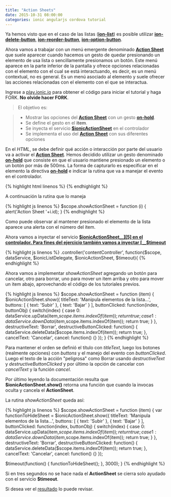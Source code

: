 ```yaml
---
title: "Action Sheets"
date: 2015-10-31 08:00:00
categories: ionic angularjs cordova tutorial
---
```

Ya hemos visto que en el caso de las listas ([__ion-list__][1]) es posible utilizar [__ion-delete-button__][3], [__ion-reorder-button__][4], [__ion-option-button__][2].

Ahora vamos a trabajar con un menú emergente denominado [__Action Sheet__][5] que suele aparecer cuando hacemos un gesto de quedar presionando un elemento de usa lista o sencillamente presionamos un botón. Este menú aparece en la parte inferior de la pantalla y ofrece opciones relacionadas con el elemento con el cual se está interactuando, es decir, es un menú contextual, no es general. Es un menú asociado al elemento y suele ofrecer las acciones relacionadas con el elemento con el que se interactua.

Ingrese a [play.ionic.io][6] para obtener el código para iniciar el tutorial y haga FORK. __No olvide hacer FORK__.

  > El objetivo es:

  > - Mostrar las opciones del [__Action Sheet__][5] con un gesto [__on-hold__][7].
  > - Se define el gesto en el __item__.
  > - Se inyecta el servicio [__$ionicActionSheet__][5] en el controlador
  > - Se implementa el uso del [__Action Sheet__][5] con sus diferentes opciones

En el *HTML*, se debe definir qué acción o interacción por parte del usuario va a activar el [__Action Sheet__][5]. Hemos decidido utilizar un gesto denominado [__on-hold__][8] que consiste en que el usuario mantiene presionado un elemento o un botón por más de 500ms. La forma de capturarlo es especificar en el elemento la directiva [__on-hold__][8] e indicar la rutina que va a manejar el evento en el controlador.

{% highlight html linenos %}
<ion-item on-hold="showActionSheet(item)" ng-repeat="item in items">
{% endhighlight %}

A continuación la rutina que lo maneja

{% highlight js linenos %}
$scope.showActionSheet = function (i) {
  alert('Action Sheet '+i.id);
}
{% endhighlight %}

Como puede observar al mantener presionado el elemento de la lista aparece una alerta con el número del item.

Ahora vamos a inyectar el servicio [__$ionicActionSheet__][5] en el controlador. Para fines del ejercicio también vamos a inyectar [__$timeout__][9]

{% highlight js linenos %}
.controller('contentController', 
  function($scope, dataService, $ionicListDelegate, 
    $ionicActionSheet, $timeout){
{% endhighlight %}

Ahora vamos a implementar *showActionSheet* agregando un botón para cancelar, otro para borrar, uno para mover un item arriba y otro para mover un item abajo, aprovechando el código de los tutoriales previos.

{% highlight js linenos %}
$scope.showActionSheet = function (item) {
  $ionicActionSheet.show({
    titleText: 'Manipula elementos de la lista...',
    buttons: [
      { text: 'Subir' },
      { text: 'Bajar' }
    ],
    buttonClicked: function(index, buttonObj) {
      switch(index) {
        case 0:
          dataService.upData(item,$scope.items.indexOf(item));
          return true;
        case 1:
          dataService.downData(item,$scope.items.indexOf(item));
          return true;
      }
    },
    destructiveText: 'Borrar',
    destructiveButtonClicked: function() {
      dataService.deleteData($scope.items.indexOf(item));
      return true;
    },
    cancelText: 'Cancelar',
    cancel: function() {}
  });
}
{% endhighlight %}

Para mantener el orden se definió el título con *titleText*, luego los botones (realmente opciones) con *buttons* y el manejo del evento con *buttonClicked*. Luego el texto de la acción "peligrosa" como Borrar usando *destructiveText* y *destructiveButtonClicked* y por último la opción de cancelar con *cancelText* y la función *cancel*.

Por último leyendo la documentación resulta que __$ionicActionSheet.show()__ retorna una función que cuando la invocas oculta y cancela el __ActionSheet__.

La rutina *showActionSheet* queda así:

{% highlight js linenos %}
$scope.showActionSheet = function (item) {
  var functionToHideSheet = $ionicActionSheet.show({
    titleText: 'Manipula elementos de la lista...',
    buttons: [
      { text: 'Subir' },
      { text: 'Bajar' }
    ],
    buttonClicked: function(index, buttonObj) {
      switch(index) {
        case 0:
          dataService.upData(item,$scope.items.indexOf(item));
          return true;
        case 1:
          dataService.downData(item,$scope.items.indexOf(item));
          return true;
      }
    },
    destructiveText: 'Borrar',
    destructiveButtonClicked: function() {
      dataService.deleteData($scope.items.indexOf(item));
      return true;
    },
    cancelText: 'Cancelar',
    cancel: function() {}
  });
  
 $timeout(function() {
   functionToHideSheet();
 }, 3000);
}
{% endhighlight %}

Si en tres segundos no se hace nada el __ActionSheet__ se cierra solo ayudado con el servicio __$timeout__.

Si desea ver el [resultado][7] lo puede revisar.

[1]: http://aaramirez.github.io/ionic/angularjs/cordova/tutorial/2015/10/18/ionic-basico-listas.html "ion-list"
[2]: http://aaramirez.github.io/ionic/angularjs/cordova/tutorial/2015/10/23/botones-opcion.html "ion-option-button"
[3]: http://aaramirez.github.io/ionic/angularjs/cordova/tutorial/2015/10/21/delete-item-list.html "ion-delete-button"
[4]: http://aaramirez.github.io/ionic/angularjs/cordova/tutorial/2015/10/22/reordenar-elementos.html "ion-reorder-button"
[5]: http://ionicframework.com/docs/api/service/$ionicActionSheet/ "Action Sheet"
[6]: http://play.ionic.io/app/d25895c62818 "Inicio del tutorial"
[7]: http://play.ionic.io/app/1cd8b0ca7174 "Resultado del tutorial"
[8]: http://ionicframework.com/docs/api/directive/onHold/ "on-hold"
[9]: https://docs.angularjs.org/api/ng/service/$timeout "$timeout"


